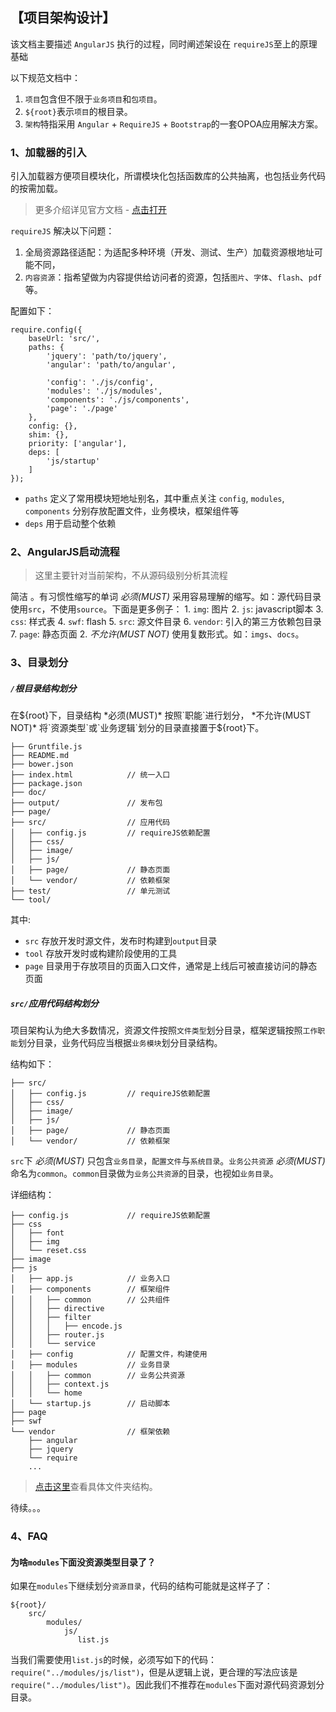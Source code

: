 ## 【项目架构设计】

该文档主要描述 `AngularJS` 执行的过程，同时阐述架设在 `requireJS`至上的原理基础 

以下规范文档中：

1. `项目`包含但不限于`业务项目`和`包项目`。
2. `${root}`表示`项目`的根目录。
3. `架构`特指采用 `Angular` + `RequireJS` + `Bootstrap`的一套OPOA应用解决方案。

### 1、加载器的引入

引入加载器方便项目模块化，所谓模块化包括函数库的公共抽离，也包括业务代码的按需加载。
> 更多介绍详见官方文档 - [点击打开](http://requirejs.org/docs/api.html)

`requireJS` 解决以下问题：

1. 全局资源路径适配：为适配多种环境（开发、测试、生产）加载资源根地址可能不同，
2. `内容资源`：指希望做为内容提供给访问者的资源，包括`图片`、`字体`、`flash`、`pdf`等。


配置如下：

```
require.config({
    baseUrl: 'src/',
    paths: {
        'jquery': 'path/to/jquery',
        'angular': 'path/to/angular',
        
        'config': './js/config',
        'modules': './js/modules',
        'components': './js/components',
        'page': './page'
    },
    config: {},
    shim: {},
    priority: ['angular'],
    deps: [
        'js/startup'
    ]
});
```

* `paths` 定义了常用模块短地址别名，其中重点关注 `config`, `modules`, `components` 分别存放配置文件，业务模块，框架组件等
* `deps` 用于启动整个依赖


### 2、AngularJS启动流程

> 这里主要针对当前架构，不从源码级别分析其流程


简洁
。有习惯性缩写的单词 *必须(MUST)* 采用容易理解的缩写。如：源代码目录使用`src`，不使用`source`。下面是更多例子：
    1. `img`: 图片
    2. `js`: javascript脚本
    3. `css`: 样式表
    4. `swf`: flash
    5. `src`: 源文件目录
    6. `vendor`: 引入的第三方依赖包目录
    7. `page`: 静态页面
2.  *不允许(MUST NOT)* 使用复数形式。如：`imgs`、`docs`。

### 3、目录划分

##### `/`根目录结构划分

在${root}下，目录结构 *必须(MUST)* 按照`职能`进行划分， *不允许(MUST NOT)* 将`资源类型`或`业务逻辑`划分的目录直接置于${root}下。



```
├── Gruntfile.js
├── README.md
├── bower.json
├── index.html            // 统一入口
├── package.json
├── doc/
├── output/               // 发布包
├── page/
├── src/                  // 应用代码
│   ├── config.js         // requireJS依赖配置
│   ├── css/
│   ├── image/
│   ├── js/
│   ├── page/             // 静态页面
│   └── vendor/           // 依赖框架
├── test/                 // 单元测试
└── tool/
```

其中:

* `src` 存放开发时源文件，发布时构建到`output`目录
* `tool` 存放开发时或构建阶段使用的工具
* `page` 目录用于存放项目的页面入口文件，通常是上线后可被直接访问的静态页面

##### `src/`应用代码结构划分

项目架构认为绝大多数情况，资源文件按照`文件类型`划分目录，框架逻辑按照`工作职能`划分目录，业务代码应当根据`业务模块`划分目录结构。

结构如下：

```
├── src/
│   ├── config.js         // requireJS依赖配置
│   ├── css/
│   ├── image/
│   ├── js/
│   ├── page/             // 静态页面
│   └── vendor/           // 依赖框架
```

`src`下 *必须(MUST)* 只包含`业务目录`，`配置文件`与`系统目录`。`业务公共资源` *必须(MUST)* 命名为`common`。`common`目录做为`业务公共资源`的目录，也视如`业务目录`。

详细结构：

```
├── config.js             // requireJS依赖配置
├── css
│   ├── font
│   ├── img
│   └── reset.css
├── image
├── js
│   ├── app.js            // 业务入口
│   ├── components        // 框架组件
│   │   ├── common        // 公共组件
│   │   ├── directive
│   │   ├── filter
│   │   │   ├── encode.js
│   │   ├── router.js
│   │   └── service
│   ├── config            // 配置文件，构建使用
│   ├── modules           // 业务目录
│   │   ├── common        // 业务公共资源
│   │   ├── context.js
│   │   └── home
│   └── startup.js        // 启动脚本
├── page
├── swf
└── vendor                // 框架依赖
    ├── angular
    ├── jquery
    └── require
    ...
```

> [点击这里](sample/directory-structure/)查看具体文件夹结构。

待续。。。

### 4、FAQ

#### 为啥`modules`下面没资源类型目录了？

如果在`modules`下继续划分`资源目录`，代码的结构可能就是这样子了：

    ${root}/
        src/
            modules/
                js/
                   list.js

当我们需要使用`list.js`的时候，必须写如下的代码：`require("../modules/js/list")`，但是从逻辑上说，更合理的写法应该是`require("../modules/list")`。因此我们不推荐在`modules`下面对源代码资源划分目录。

